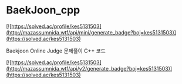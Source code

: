 # BaekJoon_cpp
[![https://solved.ac/profile/kes5131503](http://mazassumnida.wtf/api/mini/generate_badge?boj=kes5131503)](https://solved.ac/kes5131503)


Baekjoon Online Judge 문제풀이 C++ 코드


[![https://solved.ac/profile/kes5131503](http://mazassumnida.wtf/api/v2/generate_badge?boj=kes5131503)](https://solved.ac/kes5131503)

